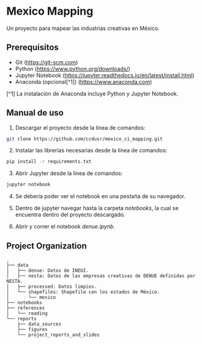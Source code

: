 # Mexico Mapping

Un proyecto para mapear las industrias creativas en México.

## Prerequisitos

- Git (https://git-scm.com)
- Python (https://www.python.org/downloads/)
- Jupyter Notebook (https://jupyter.readthedocs.io/en/latest/install.html)
- Anaconda (opcional[^1]) (https://www.anaconda.com)

[^1] La instalación de Anaconda incluye Python y Jupyter Notebook.

## Manual de uso

1. Descargar el proyecto desde la línea de comandos:
```bash
git clone https://github.com/ccdusr/mexico_ci_mapping.git
```

2. Instalar las librerías necesarias desde la línea de comandos:
```bash
pip install -r requirements.txt
```

3. Abrir Jupyter desde la línea de comandos:
```bash
jupyter notebook
```

4. Se debería poder ver el notebook en una pestaña de su navegador.

5. Dentro de jupyter navegar hasta la carpeta *notebooks*, la cual se encuentra dentro del proyecto descargado.

6. Abrir y correr el notebook *denue.ipynb*.

Project Organization
------------
    .
    ├── data
    │   ├── denue: Datos de INEGI.
    │   ├── nesta: Datos de las empresas creativas de DENUE definidas por NESTA.
    │   ├── processed: Datos limpios.
    │   └── shapefiles: Shapefile con los estados de México.
    │       └── mexico
    ├── notebooks
    ├── references
    │   └── reading
    └── reports
        ├── data_sources
        ├── figures
        └── project_reports_and_slides
